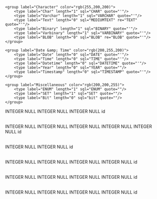 <?xml version="1.0" encoding="utf-8" ?>
<!-- SQL XML created by WWW SQL Designer, https://github.com/ondras/wwwsqldesigner/ -->
<!-- Active URL: http://ondras.zarovi.cz/sql/demo/ -->
<sql>
<datatypes db="mysql">
	<group label="Numeric" color="rgb(238,238,170)">
		<type label="Integer" length="0" sql="INTEGER" quote=""/>
	 	<type label="TINYINT" length="0" sql="TINYINT" quote=""/>
	 	<type label="SMALLINT" length="0" sql="SMALLINT" quote=""/>
	 	<type label="MEDIUMINT" length="0" sql="MEDIUMINT" quote=""/>
	 	<type label="INT" length="0" sql="INT" quote=""/>
		<type label="BIGINT" length="0" sql="BIGINT" quote=""/>
		<type label="Decimal" length="1" sql="DECIMAL" re="DEC" quote=""/>
		<type label="Single precision" length="0" sql="FLOAT" quote=""/>
		<type label="Double precision" length="0" sql="DOUBLE" re="DOUBLE" quote=""/>
	</group>

	<group label="Character" color="rgb(255,200,200)">
		<type label="Char" length="1" sql="CHAR" quote="'"/>
		<type label="Varchar" length="1" sql="VARCHAR" quote="'"/>
		<type label="Text" length="0" sql="MEDIUMTEXT" re="TEXT" quote="'"/>
		<type label="Binary" length="1" sql="BINARY" quote="'"/>
		<type label="Varbinary" length="1" sql="VARBINARY" quote="'"/>
		<type label="BLOB" length="0" sql="BLOB" re="BLOB" quote="'"/>
	</group>

	<group label="Date &amp; Time" color="rgb(200,255,200)">
		<type label="Date" length="0" sql="DATE" quote="'"/>
		<type label="Time" length="0" sql="TIME" quote="'"/>
		<type label="Datetime" length="0" sql="DATETIME" quote="'"/>
		<type label="Year" length="0" sql="YEAR" quote=""/>
		<type label="Timestamp" length="0" sql="TIMESTAMP" quote="'"/>
	</group>

	<group label="Miscellaneous" color="rgb(200,200,255)">
		<type label="ENUM" length="1" sql="ENUM" quote=""/>
		<type label="SET" length="1" sql="SET" quote=""/>
		<type label="Bit" length="0" sql="bit" quote=""/>
	</group>
</datatypes><table x="165" y="57" name="users">
<row name="id" null="1" autoincrement="1">
<datatype>INTEGER</datatype>
<default>NULL</default></row>
<row name="name" null="1" autoincrement="0">
<datatype>INTEGER</datatype>
<default>NULL</default></row>
<row name="role{driver,passenger}" null="1" autoincrement="0">
<datatype>INTEGER</datatype>
<default>NULL</default></row>
<key type="PRIMARY" name="">
<part>id</part>
</key>
</table>
<table x="512" y="158" name="seats">
<row name="id" null="1" autoincrement="1">
<datatype>INTEGER</datatype>
<default>NULL</default></row>
<row name="driver_id" null="1" autoincrement="0">
<datatype>INTEGER</datatype>
<default>NULL</default><relation table="users" row="id" />
</row>
<row name="passenger_id" null="1" autoincrement="0">
<datatype>INTEGER</datatype>
<default>NULL</default><relation table="users" row="id" />
</row>
<row name="trip_id" null="1" autoincrement="0">
<datatype>INTEGER</datatype>
<default>NULL</default><relation table="trips" row="id" />
</row>
<row name="role{open/taken}" null="1" autoincrement="0">
<datatype>INTEGER</datatype>
<default>NULL</default></row>
<key type="PRIMARY" name="">
<part>id</part>
</key>
</table>
<table x="1054" y="383" name="destinations">
<row name="id" null="1" autoincrement="1">
<datatype>INTEGER</datatype>
<default>NULL</default></row>
<row name="name" null="1" autoincrement="0">
<datatype>INTEGER</datatype>
<default>NULL</default></row>
<key type="PRIMARY" name="">
<part>id</part>
</key>
</table>
<table x="747" y="215" name="trips">
<row name="id" null="1" autoincrement="1">
<datatype>INTEGER</datatype>
<default>NULL</default></row>
<row name="meetup_time_id" null="1" autoincrement="0">
<datatype>INTEGER</datatype>
<default>NULL</default><relation table="meetup_times" row="id" />
</row>
<row name="pickup_id" null="1" autoincrement="0">
<datatype>INTEGER</datatype>
<default>NULL</default><relation table="destinations" row="id" />
</row>
<row name="dropoff_id" null="1" autoincrement="0">
<datatype>INTEGER</datatype>
<default>NULL</default><relation table="destinations" row="id" />
</row>
<key type="PRIMARY" name="">
<part>id</part>
</key>
</table>
<table x="1069" y="27" name="messages">
<row name="id" null="1" autoincrement="1">
<datatype>INTEGER</datatype>
<default>NULL</default></row>
<row name="passenger_id" null="1" autoincrement="0">
<datatype>INTEGER</datatype>
<default>NULL</default><relation table="users" row="id" />
</row>
<row name="driver_id" null="1" autoincrement="0">
<datatype>INTEGER</datatype>
<default>NULL</default><relation table="users" row="id" />
</row>
<row name="trip_id" null="1" autoincrement="0">
<datatype>INTEGER</datatype>
<default>NULL</default><relation table="trips" row="id" />
</row>
<key type="PRIMARY" name="">
<part>id</part>
</key>
</table>
<table x="1106" y="214" name="meetup_times">
<row name="id" null="1" autoincrement="1">
<datatype>INTEGER</datatype>
<default>NULL</default></row>
<row name="hour" null="1" autoincrement="0">
<datatype>INTEGER</datatype>
<default>NULL</default></row>
<row name="minute" null="1" autoincrement="0">
<datatype>INTEGER</datatype>
<default>NULL</default></row>
<row name="suffix" null="1" autoincrement="0">
<datatype>INTEGER</datatype>
<default>NULL</default></row>
<key type="PRIMARY" name="">
<part>id</part>
</key>
</table>
</sql>
